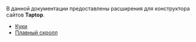 В данной документации предоставлены расширения для конструктора сайтов **Taptop**.

- [Куки](/pages/cookie/cookie.md)
- [Плавный скролл](/pages/smooth-scroll/smooth-scroll.md)
